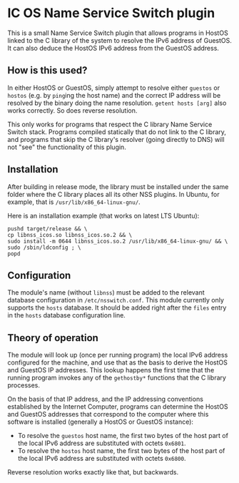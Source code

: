# IC OS Name Service Switch plugin

This is a small Name Service Switch plugin that allows programs in HostOS
linked to the C library of the system to resolve the IPv6 address of GuestOS.
It can also deduce the HostOS IPv6 address from the GuestOS address.

## How is this used?

In either HostOS or GuestOS, simply attempt to resolve either `guestos` or
`hostos` (e.g. by `ping`ing the host name) and the correct IP address will be
resolved by the binary doing the name resolution.  `getent hosts [arg]` also
works correctly.  So does reverse resolution.

This only works for programs that respect the C library Name Service Switch
stack.  Programs compiled statically that do not link to the C library, and
programs that skip the C library's resolver (going directly to DNS) will not 
"see" the functionality of this plugin.

## Installation

After building in release mode, the library must be installed under the
same folder where the C library places all its other NSS plugins. In
Ubuntu, for example, that is `/usr/lib/x86_64-linux-gnu/`.

Here is an installation example (that works on latest LTS Ubuntu):

```
pushd target/release && \
cp libnss_icos.so libnss_icos.so.2 && \
sudo install -m 0644 libnss_icos.so.2 /usr/lib/x86_64-linux-gnu/ && \
sudo /sbin/ldconfig ; \
popd
```

## Configuration

The module's name (without `libnss`) must be added to the relevant database
configuration in `/etc/nsswitch.conf`.  This module currently only supports
the `hosts` database.  It should be added right after the `files` entry in
the `hosts` database configuration line.

## Theory of operation

The module will look up (once per running program) the local IPv6 address
configured for the machine, and use that as the basis to derive the HostOS
and GuestOS IP addresses.  This lookup happens the first time that the
running program invokes any of the `gethostby*` functions that the C library
processes.

On the basis of that IP address, and the IP addressing conventions established
by the Internet Computer, programs can determine the HostOS and GuestOS
addresses that correspond to the computer where this software is installed
(generally a HostOS or GuestOS instance):

* To resolve the `guestos` host name, the first two bytes of the host part of
  the local IPv6 address are substituted with octets `0x6801`.
* To resolve the `hostos` host name, the first two bytes of the host part of
  the local IPv6 address are substituted with octets `0x6800`.

Reverse resolution works exactly like that, but backwards.
